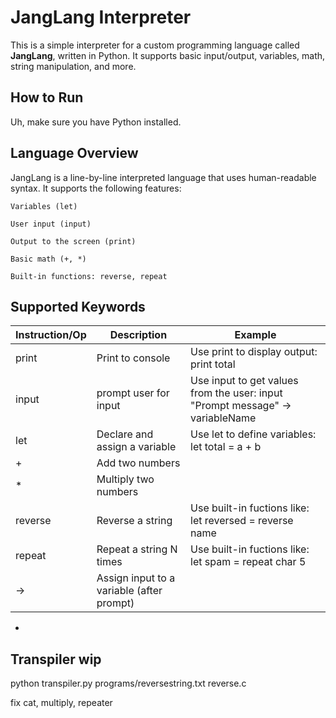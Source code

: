 # JangLang Interpreter

This is a simple interpreter for a custom programming language called **JangLang**, written in Python. It supports basic input/output, variables, math, string manipulation, and more.

## How to Run

Uh, make sure you have Python installed.

## Language Overview

JangLang is a line-by-line interpreted language that uses human-readable syntax. It supports the following features:

    Variables (let)

    User input (input)

    Output to the screen (print)

    Basic math (+, *)

    Built-in functions: reverse, repeat

## Supported Keywords

| Instruction/Op | Description | Example |
| ------ | ------ | ------ |
| print | Print to console | Use print to display output: print total |
| input | prompt user for input | Use input to get values from the user: input "Prompt message" -> variableName |
| let | Declare and assign a variable | Use let to define variables: let total = a + b |
| + | Add two numbers |
| * | Multiply two numbers |
| reverse | Reverse a string | Use built-in fuctions like: let reversed = reverse name |
| repeat | Repeat a string N times | Use built-in fuctions like: let spam = repeat char 5 |
| -> | Assign input to a variable (after prompt) |

- 
  


## Transpiler wip

python transpiler.py programs/reversestring.txt reverse.c


fix cat, multiply, repeater
